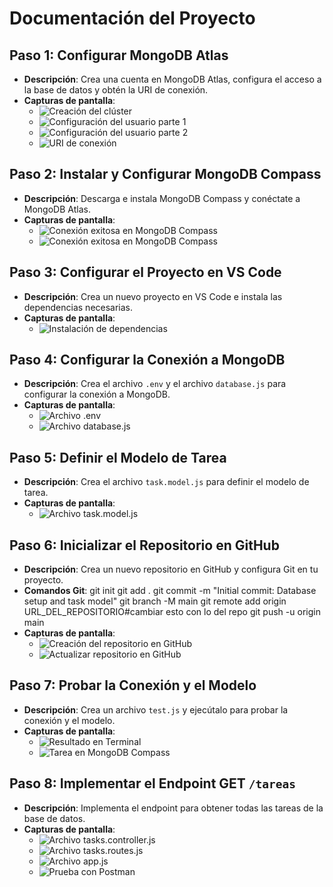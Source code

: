 # Documentación del Proyecto

## Paso 1: Configurar MongoDB Atlas
- **Descripción**: Crea una cuenta en MongoDB Atlas, configura el acceso a la base de datos y obtén la URI de conexión.
- **Capturas de pantalla**:
  - ![Creación del clúster](./documentation/Creacion-del-cluster.png)
  - ![Configuración del usuario parte 1](./documentation/Configuracion-usuario1.png)
  - ![Configuración del usuario parte 2](./documentation/Configuracion-usuario2.png)
  - ![URI de conexión](./documentation/URI-conexion.png)

## Paso 2: Instalar y Configurar MongoDB Compass
- **Descripción**: Descarga e instala MongoDB Compass y conéctate a MongoDB Atlas.
- **Capturas de pantalla**:
  - ![Conexión exitosa en MongoDB Compass](./documentation/conexion-mongodb-compas1.png)
  - ![Conexión exitosa en MongoDB Compass](./documentation/conexion-mongodb-compas2.png)

## Paso 3: Configurar el Proyecto en VS Code
- **Descripción**: Crea un nuevo proyecto en VS Code e instala las dependencias necesarias.
- **Capturas de pantalla**:
  - ![Instalación de dependencias](./documentation/instalacion-dependencias.png)

## Paso 4: Configurar la Conexión a MongoDB
- **Descripción**: Crea el archivo `.env` y el archivo `database.js` para configurar la conexión a MongoDB.
- **Capturas de pantalla**:
  - ![Archivo .env](./documentation/env.png)
  - ![Archivo database.js](./documentation/database-js.png)

## Paso 5: Definir el Modelo de Tarea
- **Descripción**: Crea el archivo `task.model.js` para definir el modelo de tarea.
- **Capturas de pantalla**:
  - ![Archivo task.model.js](./documentation/taskmodel-js.png)

## Paso 6: Inicializar el Repositorio en GitHub
- **Descripción**: Crea un nuevo repositorio en GitHub y configura Git en tu proyecto.
- **Comandos Git**: git init
                    git add .
                    git commit -m "Initial commit: Database setup and task model"
                    git branch -M main
                    git remote add origin URL_DEL_REPOSITORIO#cambiar esto con lo del repo
                    git push -u origin main
- **Capturas de pantalla**:
  - ![Creación del repositorio en GitHub](./documentation/creacion-repositorio.png)
  - ![Actualizar repositorio en GitHub](./documentation/git-actualizar.png)

## Paso 7: Probar la Conexión y el Modelo
- **Descripción**: Crea un archivo `test.js` y ejecútalo para probar la conexión y el modelo.
- **Capturas de pantalla**:
  - ![Resultado en Terminal](./documentation/test-1.png)
  - ![Tarea en MongoDB Compass](./documentation/reflejo-test-mongo.png)

## Paso 8: Implementar el Endpoint GET `/tareas`
- **Descripción**: Implementa el endpoint para obtener todas las tareas de la base de datos.
- **Capturas de pantalla**:
  - ![Archivo tasks.controller.js](./documentation/tasks-controller-js.png)
  - ![Archivo tasks.routes.js](./documentation/tasks-routes-js.png)
  - ![Archivo app.js](./documentation/app-js.png)
  - ![Prueba con Postman](./documentation/postman-get-tareas.png)